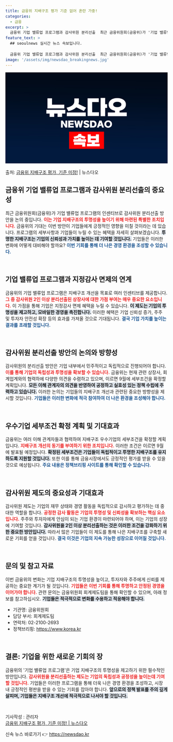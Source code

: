 ```yaml
---
title: 금융위 지배구조 평가 기준 없어 혼란 가중!
categories:
  - 금융
excerpt: >
  금융위 기업 밸류업 프로그램과 감사위원 분리선출  최근 금융위원회(금융위)가 '기업 밸류업 프로그램'의 인센…
feature_text: >
  ## seoulnews 실시간 뉴스 속보입니다.

  금융위 기업 밸류업 프로그램과 감사위원 분리선출  최근 금융위원회(금융위)가 '기업 밸류업 프로그램'의 인센…
image: '/assets/img/newsdao_breakingnews.jpg'
---
```


![뉴스다오 속보](/assets/img/newsdao_breakingnews.jpg)

<p>출처: <a href="https://newsdao.kr/5031" rel="dofollow">금융위 지배구조 평가, 기준 미정!</a> | 뉴스다오</p>

<h2 data-ke-size="size26">금융위 기업 밸류업 프로그램과 감사위원 분리선출의 중요성</h2>

<p data-ke-size="size16">최근 금융위원회(금융위)가 기업 밸류업 프로그램의 인센티브로 감사위원 분리선출 방안을 논의 중입니다. <b><span style="color: #ee2323;">이는 기업 지배구조의 투명성을 높이기 위해 마련된 특별한 조치입니다.</span></b> 금융위의 기대는 이번 방안이 기업들에게 긍정적인 영향을 미칠 것이라는 데 있습니다. 프로그램의 세부사항과 기업들이 누릴 수 있는 혜택을 자세히 살펴보겠습니다. <b><span style="background-color: #21538527;">투명한 지배구조는 기업의 신뢰성과 가치를 높이는 데 기여할 것입니다.</span></b> 기업들은 이러한 변화에 어떻게 대비해야 할까요? <b><span style="color: #1a5490;">이번 기회를 통해 더 나은 경영 환경을 조성할 수 있습니다.</span></b></p>

<p data-ke-size="size16">&nbsp;</p>

<h2 data-ke-size="size26">기업 밸류업 프로그램과 지정감사 면제의 연계</h2>

<p data-ke-size="size16">금융위의 기업 밸류업 프로그램은 지배구조 개선을 목표로 여러 인센티브를 제공합니다. <b><span style="color: #ee2323;">그 중 감사위원 2인 이상 분리선출된 상장사에 대한 가점 부여는 매우 중요한 요소입니다.</span></b> 이 가점을 통해 기업은 지정감사 면제 혜택을 누릴 수 있습니다. <b><span style="background-color: #21538527;">이 제도는 기업의 투명성을 제고하고, 모바일한 경영을 촉진합니다.</span></b> 이러한 혜택은 기업 신뢰성 증가, 주주 및 투자자 안전성 확장 등의 효과를 가져올 것으로 기대됩니다. <b><span style="color: #1a5490;">결국 기업 가치를 높이는 결과를 초래할 것입니다.</span></b></p>

<p data-ke-size="size16">&nbsp;</p>

<h2 data-ke-size="size26">감사위원 분리선출 방안의 논의와 방향성</h2>

<p data-ke-size="size16">감사위원의 분리선출 방안은 기업 내부에서 민주적이고 독립적으로 진행되어야 합니다. <b><span style="color: #ee2323;">이를 통해 기업의 독립성과 투명성을 확보할 수 있습니다.</span></b> 금융위는 현재 관련 상장사, 회계업계와의 협력하에 다양한 의견을 수렴하고 있으며, 이르면 9월에 세부조건을 확정할 계획입니다. <b><span style="background-color: #21538527;">모든 이해 관계자의 의견을 반영하여 공정하고 실효성 있는 정책 수립에 주력하고 있습니다.</span></b> 이러한 논의는 기업들의 지배구조 개선과 관련된 중요한 방향성을 제시할 것입니다. <b><span style="color: #1a5490;">기업들은 이러한 변화에 적극 참여하여 더 나은 환경을 조성해야 합니다.</span></b></p>

<p data-ke-size="size16">&nbsp;</p>

<h2 data-ke-size="size26">우수기업 세부조건 확정 계획 및 기대효과</h2>

<p data-ke-size="size16">금융위는 여러 이해 관계자들과 협력하여 지배구조 우수기업의 세부조건을 확정할 계획입니다. <b><span style="color: #ee2323;">지배구조 개선의 동기를 부여하기 위한 조치입니다.</span></b> 이러한 조건은 이르면 9월에 발표될 예정입니다. <b><span style="background-color: #21538527;">확정된 세부조건은 기업들이 독립적이고 투명한 지배구조를 유지하도록 지원할 것입니다.</span></b> 또한 이를 통해 금융시장에서도 긍정적인 평가를 받을 수 있을 것으로 예상됩니다. <b><span style="color: #1a5490;">주요 내용은 정책브리핑 사이트를 통해 확인할 수 있습니다.</span></b></p>

<p data-ke-size="size16">&nbsp;</p>

<h2 data-ke-size="size26">감사위원 제도의 중요성과 기대효과</h2>

<p data-ke-size="size16">감사위원 제도는 기업의 재무 상태와 경영 활동을 독립적으로 감시하고 평가하는 데 중대한 역할을 합니다. <b><span style="color: #ee2323;">공정한 감사 활동은 기업의 투명성 및 신뢰성을 확보하는 핵심 요소입니다.</span></b> 주주와 투자자에게 안심이 되는 기업 환경이 마련되어야 하며, 이는 기업의 성장에 기여할 것입니다. <b><span style="background-color: #21538527;">감사위원을 2인 이상 분리선출하는 것은 이러한 조건을 강화하기 위한 중요한 방안입니다.</span></b> 따라서 많은 기업들이 이 제도를 통해 나은 지배구조를 구축할 새로운 기회를 얻을 것입니다. <b><span style="color: #1a5490;">결국 이것은 기업의 지속 가능한 성장으로 이어질 것입니다.</span></b></p>

<p data-ke-size="size16">&nbsp;</p>

<h2 data-ke-size="size26">문의 및 참고 자료</h2>

<p data-ke-size="size16">이번 금융위의 변화는 기업 지배구조의 투명성을 높이고, 투자자와 주주에게 신뢰를 제공하는 중요한 계기가 될 것입니다. <b><span style="color: #ee2323;">기업들은 이번 기회를 통해 투명하고 안정된 경영을 이어가야 합니다.</span></b> 관련 문의는 금융위원회 회계제도팀을 통해 확인할 수 있으며, 아래 정보를 참고하십시오. <b><span style="background-color: #21538527;">기업들은 적극적으로 변화를 수용하고 적응해야 합니다.</span></b></p>

<ul>
    <li>기관명: 금융위원회</li>
    <li>담당 부서: 회계제도팀</li>
    <li>연락처: 02-2100-2693</li>
    <li>정책브리핑: <a href="https://https://www.korea.kr">https://www.korea.kr</a></li>
</ul>

<p data-ke-size="size16">&nbsp;</p>

<h2 data-ke-size="size26">결론: 기업을 위한 새로운 기회의 장</h2>

<p data-ke-size="size16">금융위의 '기업 밸류업 프로그램'은 기업 지배구조의 투명성을 제고하기 위한 필수적인 방안입니다. <b><span style="color: #ee2323;">감사위원을 분리선출하는 제도는 기업의 독립성과 공정성을 높이는데 기여할 것입니다.</span></b> 기업들은 이러한 프로그램을 통해 더욱 나은 경영 환경을 조성하고, 시장 내 긍정적인 평판을 받을 수 있는 기회를 잡아야 합니다. <b><span style="background-color: #21538527;">앞으로의 정책 발표를 주의 깊게 살피며, 기업들은 지배구조 개선에 적극적으로 나서야 할 것입니다.</span></b></p>

<p data-ke-size="size16">&nbsp;</p>

<p>기사작성 : 관리자<br/>
<a href="https://newsdao.kr/5031">금융위 지배구조 평가, 기준 미정! | 뉴스다오</a></p> 

신속 뉴스 바로가기 👉 <a href="https://newsdao.kr" rel="dofollow">https://newsdao.kr</a>


